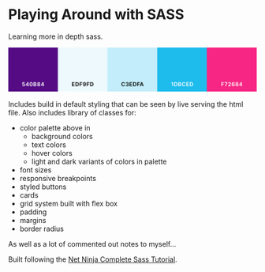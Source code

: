 # Playing Around with SASS

Learning more in depth sass.

![Color palette](assets/palette.png)

Includes build in default styling that can be seen by live serving the html file. Also includes library of classes for:

- color palette above in
  - background colors
  - text colors
  - hover colors
  - light and dark variants of colors in palette
- font sizes
- responsive breakpoints
- styled buttons
- cards
- grid system built with flex box
- padding
- margins
- border radius

As well as a lot of commented out notes to myself...

Built following the [Net Ninja Complete Sass Tutorial](https://www.youtube.com/playlist?list=PL4cUxeGkcC9jxJX7vojNVK-o8ubDZEcNb).
